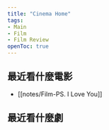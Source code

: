 ```yaml
---
title: "Cinema Home"
tags:
- Main
- Film
- Film Review
openToc: true
---
```


## 最近看什麼電影

- [[notes/Film-PS. I Love You]]


## 最近看什麼劇


